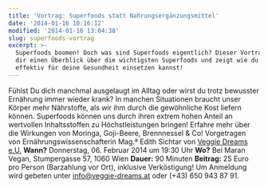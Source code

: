```yaml
---
title: 'Vortrag: Superfoods statt Nahrungsergänzungsmittel'
date: '2014-01-16 10:16:12'
modified: '2014-01-16 13:04:38'
slug: superfoods-vortrag
excerpt: >-
  Superfoods boomen! Doch was sind Superfoods eigentlich? Dieser Vortrag gibt
  dir einen Überblick über die wichtigsten Superfoods und zeigt wie du sie
  effektiv für deine Gesundheit einsetzen kannst!
---
```


Fühlst Du dich manchmal ausgelaugt im Alltag oder wirst du trotz bewusster Ernährung immer wieder krank? In manchen Situationen braucht unser Körper mehr Nährstoffe, als wir ihm durch die gewöhnliche Kost liefern können. Superfoods können uns durch ihren extrem hohen Anteil an wertvollen Inhaltsstoffen zu Höchstleistungen bringen! Erfahre mehr über die Wirkungen von Moringa, Goji-Beere, Brennnessel & Co! Vorgetragen von Ernährungswissenschafterin Mag.ª Edith Sichtar von [Veggie Dreams e.U.](http://www.veggie-dreams.at) **Wann?** Donnerstag, 06. Februar 2014 um 19:30 Uhr **Wo?** Bei Maran Vegan, Stumpergasse 57, 1060 Wien **Dauer:** 90 Minuten **Beitrag:** 25 Euro pro Person (Barzahlung vor Ort), inklusive Verköstigung! Um Anmeldung wird gebeten unter [info@veggie-dreams.at](mailto:info@veggie-dreams.at) oder (+43) 650 943 87 91.
